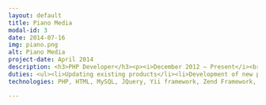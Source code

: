 ```yaml
---
layout: default
title: Piano Media
modal-id: 3
date: 2014-07-16
img: piano.png
alt: Piano Media
project-date: April 2014
description: <h3>PHP Developer</h3><p><i>December 2012 – Present</i><br/>Piano Media, Bratislava, Slovak Republic <br/><a href="https://www.pianomedia.com/" title="Piano Media">https://www.pianomedia.com/</a></p>
duties: <ul><li>Updating existing products</li><li>Development of new products</li><li>Fixing system issues</li><li>Paywall implementation<ul><li>Customisation of layouts and modules</li><li>Configuration and setting up system parts</li></ul></li><li>Continuous refactoring</li><li>Testing applications</li><li>Writing product documentations</li><li>Developing data analytics systems</li><li>Reporting to the project manager</li><li>Maintaining professional relationships with team members and clients</li></ul>
technologies: PHP, HTML, MySQL, JQuery, Yii framework, Zend Framework, Less CSS, Bootstrap, PostgreSQL, MongoDB, Java, Python, JavaScript and many others

---
```

